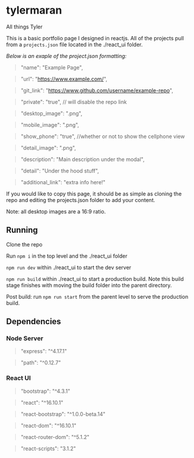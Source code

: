 # tylermaran
All things Tyler

This is a basic portfolio page I designed in reactjs. All of the projects pull from a `projects.json` file located in the ./react_ui folder.

*Below is an exaple of the project.json formatting:* 
>"name": "Example Page",

>"url": "https://www.example.com/",

>"git_link": "https://www.github.com/username/example-repo",

>"private": "true",  // will disable the repo link

>"desktop_image": ".png",

>"mobile_image": ".png",

>"show_phone": "true", //whether or not to show the cellphone view

>"detail_image": ".png",

>"description": "Main description under the modal",

>"detail": "Under the hood stuff",

>"additional_link": "extra info here!"

If you would like to copy this page, it should be as simple as cloning the repo and editing the projects.json folder to add your content.

Note: all desktop images are a 16:9 ratio. 

## Running
Clone the repo

Run `npm i` in the top level and the ./react_ui folder

`npm run dev` within ./react_ui to start the dev server

`npm run build` within ./react_ui to start a production build. Note this build stage finishes with moving the build folder into the parent directory.

Post build: run `npm run start` from the parent level to serve the production build.

## Dependencies

### Node Server
>"express": "^4.17.1"

>"path": "^0.12.7"

### React UI
>"bootstrap": "^4.3.1"

>"react": "^16.10.1"

>"react-bootstrap": "^1.0.0-beta.14"

>"react-dom": "^16.10.1"

>"react-router-dom": "^5.1.2"

>"react-scripts": "3.1.2"